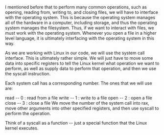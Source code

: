 I mentioned before that to perform many common operations, such as opening, reading from, writing to, and closing files, we will have to interface with the operating system. This is because the operating system manages all of the hardware in a computer, including storage, and thus the operating system manages the filesystem. Thus, if we want to interact with files, we must work with the operating system. Whenever you open a file in a higher level language, it is ultimately interfacing with the operating system in this way.

As we are working with Linux in our code, we will use the system call interface. This is ultimately rather simple. We will just have to move some data into specific registers to tell the Linux kernel what operation we want to perform, as well as supply data to perform that operation, and then we use the syscall instruction.

Each system call has a corresponding number. The ones that we will use are:

read -- 0 : read from a file
write -- 1 : write to a file
open -- 2 : open a file
close -- 3 : close a file
We move the number of the system call into rax, move other arguments into other specified registers, and then use syscall to perform the operation.

Think of a syscall as a function -- just a special function that the Linux kernel executes.
